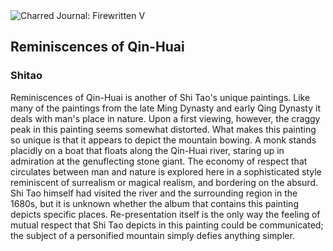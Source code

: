 <div class="artwork-of-the-day">
  <div class="container">
    <div class="img-wrapper">
      <img
        src="https://uploads3.wikiart.org/images/shitao/reminiscences-of-qin-huai.jpg!Large.jpg"
        alt="Charred Journal: Firewritten V" />
    </div>
    <div class="artwork-detail">
      <div class="artwork-origin"> 
        <h2 class="artwork-name">Reminiscences of Qin-Huai</h2>
        <h3 class="artist">
          Shitao
        </h3>
      </div>
      <p class="description">
        <span class="artwork-description-text ng-binding" ng-bind-html="viewModel.ArtworkOfTheDay.Description | unsafe">Reminiscences of Qin-Huai is another of Shi Tao's unique paintings. Like many of the paintings from the late Ming Dynasty and early Qing Dynasty it deals with man's place in nature. Upon a first viewing, however, the craggy peak in this painting seems somewhat distorted. What makes this painting so unique is that it appears to depict the mountain bowing. A monk stands placidly on a boat that floats along the Qin-Huai river, staring up in admiration at the genuflecting stone giant. The economy of respect that circulates between man and nature is explored here in a sophisticated style reminiscent of surrealism or magical realism, and bordering on the absurd. Shi Tao himself had visited the river and the surrounding region in the 1680s, but it is unknown whether the album that contains this painting depicts specific places. Re-presentation itself is the only way the feeling of mutual respect that Shi Tao depicts in this painting could be communicated; the subject of a personified mountain simply defies anything simpler.</span>
                        <div class="text-shadow-container" ng-show="showShadow" style=""></div>
      </p>
    </div>
  </div>

</div>

